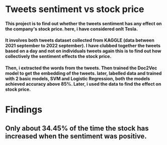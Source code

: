 # Tweets sentiment vs stock price
#### This project is to find out whether the tweets sentiment has any effect on the company's stock price. here, i have considered onlt Tesla.
#### It involves both tweets dataset collected from **KAGGLE** (data between **2021 september to 2022 september**). I have clubbed together the tweets based on a day and not on individuals tweets again this is to find out how collectively the sentiment effects the stock price.
#### Then, i extracted the words from the tweets. Then trained the __Doc2Vec__ model to get the embedding of the tweets. later, labelled data and trained with 2 basic models, SVM and Logistic Regression, both the models achieved accuracy above 85%. Later, i used the data to find the effect on stock price.

# **Findings**
## Only about 34.45% of the time the stock has increased when the sentiment was positive.

